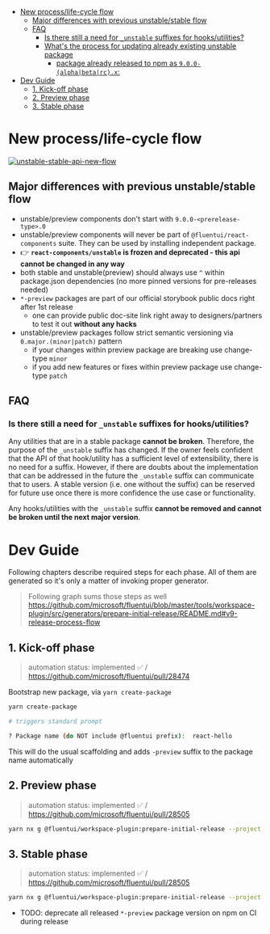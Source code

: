 <!-- toc -->

- [New process/life-cycle flow](#new-processlife-cycle-flow)
  - [Major differences with previous unstable/stable flow](#major-differences-with-previous-unstablestable-flow)
  - [FAQ](#faq)
    - [Is there still a need for `_unstable` suffixes for hooks/utilities?](#is-there-still-a-need-for-_unstable-suffixes-for-hooksutilities)
    - [What's the process for updating already existing unstable package](#whats-the-process-for-updating-already-existing-unstable-package)
      - [package already released to npm as `9.0.0-(alpha|beta|rc).x`:](#package-already-released-to-npm-as-900-alphabetarcx)
- [Dev Guide](#dev-guide)
  - [1. Kick-off phase](#1-kick-off-phase)
  - [2. Preview phase](#2-preview-phase)
  - [3. Stable phase](#3-stable-phase)

<!-- tocstop -->

# New process/life-cycle flow

<a href="https://github.com/microsoft/fluentui/assets/1223799/6e4648a6-0e50-4c16-b3ca-dba77869b38a">
<img alt="unstable-stable-api-new-flow" src="https://github.com/microsoft/fluentui/assets/1223799/6e4648a6-0e50-4c16-b3ca-dba77869b38a" />
</a>

## Major differences with previous unstable/stable flow

- unstable/preview components don't start with `9.0.0-<prerelease-type>.0`
- unstable/preview components will never be part of `@fluentui/react-components` suite. They can be used by installing independent package.
- 👉 **`react-components/unstable` is frozen and deprecated - this api cannot be changed in any way**
- both stable and unstable(preview) should always use `^` within package.json dependencies (no more pinned versions for pre-releases needed)
- `*-preview` packages are part of our official storybook public docs right after 1st release
  - one can provide public doc-site link right away to designers/partners to test it out **without any hacks**
- unstable/preview packages follow strict semantic versioning via `0.major.(minor|patch)` pattern
  - if your changes within preview package are breaking use change-type `minor`
  - if you add new features or fixes within preview package use change-type `patch`

## FAQ

### Is there still a need for `_unstable` suffixes for hooks/utilities?

Any utilities that are in a stable package **cannot be broken**. Therefore, the purpose of the `_unstable` suffix has changed. If the owner feels confident that the API of that hook/utility has a sufficient level of extensibility, there is no need for a suffix. However, if there are doubts about the implementation that can be addressed in the future the `_unstable` suffix can communicate that to users. A stable version (i.e. one without the suffix) can be reserved for future use once there is more confidence the use case or functionality.

Any hooks/utilities with the `_unstable` suffix **cannot be removed and cannot be broken until the next major version**.

# Dev Guide

Following chapters describe required steps for each phase. All of them are generated so it's only a matter of invoking proper generator.

> Following graph sums those steps as well https://github.com/microsoft/fluentui/blob/master/tools/workspace-plugin/src/generators/prepare-initial-release/README.md#v9-release-process-flow

## 1. Kick-off phase

> automation status: implemented ✅ / https://github.com/microsoft/fluentui/pull/28474

Bootstrap new package, via `yarn create-package`

```sh
yarn create-package

# triggers standard prompt

? Package name (do NOT include @fluentui prefix):  react-hello
```

This will do the usual scaffolding and adds `-preview` suffix to the package name automatically

## 2. Preview phase

> automation status: implemented ✅ / https://github.com/microsoft/fluentui/pull/28505

```sh
yarn nx g @fluentui/workspace-plugin:prepare-initial-release --project @fluentui/react-one-preview --phase=preview
```

## 3. Stable phase

> automation status: implemented ✅ / https://github.com/microsoft/fluentui/pull/28505

```sh
yarn nx g @fluentui/workspace-plugin:prepare-initial-release --project @fluentui/react-one-preview --phase=stable
```

- TODO: deprecate all released `*-preview` package version on npm on CI during release
